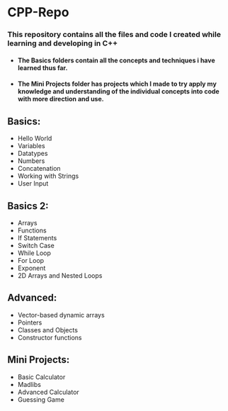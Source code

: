 # CPP-Repo
### This repository contains all the files and code I created while learning and developing in C++
- #### The Basics folders contain all the concepts and techniques i have learned thus far.
- #### The Mini Projects folder has projects which I made to try apply my knowledge and understanding of the individual concepts into code with more direction and use.


## Basics:
  - Hello World
  - Variables
  - Datatypes
  - Numbers
  - Concatenation
  - Working with Strings
  - User Input
 
## Basics 2:
  - Arrays
  - Functions
  - If Statements
  - Switch Case
  - While Loop
  - For Loop
  - Exponent
  - 2D Arrays and Nested Loops
 
 ## Advanced:
  - Vector-based dynamic arrays
  - Pointers
  - Classes and Objects
  - Constructor functions
  
 
## Mini Projects:
  - Basic Calculator
  - Madlibs
  - Advanced Calculator
  - Guessing Game
